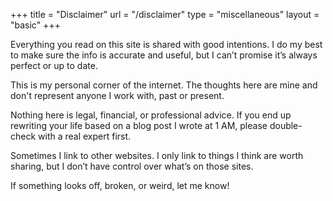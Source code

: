 +++
title = "Disclaimer"
url = "/disclaimer"
type = "miscellaneous"
layout = "basic"
+++

Everything you read on this site is shared with good intentions. I do my best to make sure the info is accurate and useful, but I can’t promise it’s always perfect or up to date.

This is my personal corner of the internet. The thoughts here are mine and don't represent anyone I work with, past or present.

Nothing here is legal, financial, or professional advice. If you end up rewriting your life based on a blog post I wrote at 1 AM, please double-check with a real expert first.

Sometimes I link to other websites. I only link to things I think are worth sharing, but I don’t have control over what’s on those sites.

If something looks off, broken, or weird, let me know!
